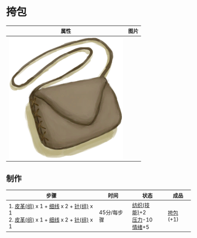 # 挎包  
>   
  
  属性  |   图片   
 ----  |  ----:   
   |  ![](Sprite/Satchel.png)   
  
## 制作  
步骤  |  时间  |  状态  |  成品  
----  |  ----  |  ----  |  ----  
1. [皮革(组)](GpTag_Leather.md) x 1 + [细线](CordFiber.md) x 2 + [针(组)](GpTag_Needle.md) x 1<br>2. [皮革(组)](GpTag_Leather.md) x 1 + [细线](CordFiber.md) x 2 + [针(组)](GpTag_Needle.md) x 1  |  45分/每步骤  |  [纺织(技能)](Skill_Tailoring.md)+2<br>[压力](Stress.md)-10<br>[情绪](Morale.md)+5  |  [挎包](Satchel.md)(+1)  
